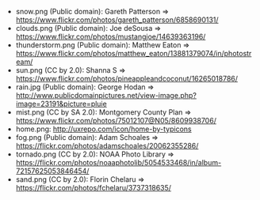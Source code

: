 - snow.png (Public domain): Gareth Patterson => https://www.flickr.com/photos/gareth_patterson/6858690131/
- clouds.png (Public domain): Joe deSousa => https://www.flickr.com/photos/mustangjoe/14639363196/
- thunderstorm.png (Public domain): Matthew Eaton => https://www.flickr.com/photos/matthew_eaton/13881379074/in/photostream/
- sun.png (CC by 2.0): Shanna S => https://www.flickr.com/photos/pineappleandcoconut/16265018786/
- rain.jpg (Public domain): George Hodan => http://www.publicdomainpictures.net/view-image.php?image=23191&picture=pluie
- mist.png (CC by SA 2.0): Montgomery County Plan => https://www.flickr.com/photos/75012107@N05/8609938706/
- home.png: http://uxrepo.com/icon/home-by-typicons
- fog.png (Public domain): Adam Schoales => https://flickr.com/photos/adamschoales/20062355286/
- tornado.png (CC by 2.0): NOAA Photo Library => https://flickr.com/photos/noaaphotolib/5054533468/in/album-72157625053846454/
- sand.png (CC by 2.0): Florin Chelaru => https://flickr.com/photos/fchelaru/3737318635/
